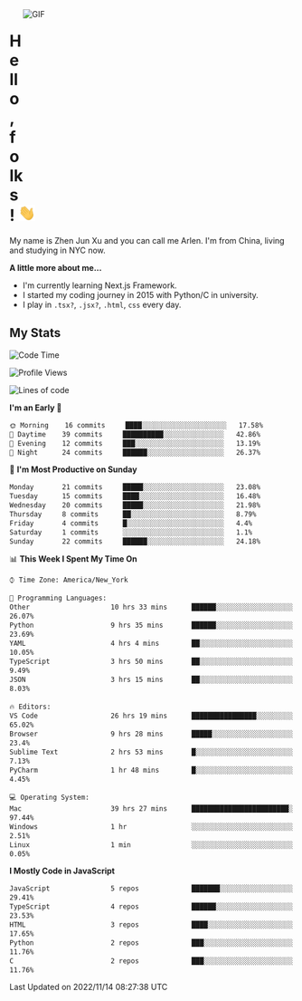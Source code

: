 <img align="right" alt="GIF" src="https://media.giphy.com/media/xUA7bdpLxQhsSQdyog/giphy.gif" width="480" height="320" />

# Hello, folks! <img src="https://raw.githubusercontent.com/arlenxuzj/arlenxuzj/master/assets/wave.gif" width="30px">

My name is Zhen Jun Xu and you can call me Arlen. I'm from China, living and studying in NYC now.

**A little more about me...**

 - I'm currently learning Next.js Framework.
 - I started my coding journey in 2015 with Python/C in university.
 - I play in `.tsx?`, `.jsx?`, `.html`, `css` every day.

## My Stats

<!--START_SECTION:waka-->
![Code Time](http://img.shields.io/badge/Code%20Time-2%2C487%20hrs%207%20mins-blue)

![Profile Views](http://img.shields.io/badge/Profile%20Views-207-blue)

![Lines of code](https://img.shields.io/badge/From%20Hello%20World%20I%27ve%20Written-234%20Thousand%20lines%20of%20code-blue)

**I'm an Early 🐤** 

```text
🌞 Morning    16 commits     ████░░░░░░░░░░░░░░░░░░░░░   17.58% 
🌆 Daytime    39 commits     ██████████░░░░░░░░░░░░░░░   42.86% 
🌃 Evening    12 commits     ███░░░░░░░░░░░░░░░░░░░░░░   13.19% 
🌙 Night      24 commits     ██████░░░░░░░░░░░░░░░░░░░   26.37%

```
📅 **I'm Most Productive on Sunday** 

```text
Monday       21 commits     █████░░░░░░░░░░░░░░░░░░░░   23.08% 
Tuesday      15 commits     ████░░░░░░░░░░░░░░░░░░░░░   16.48% 
Wednesday    20 commits     █████░░░░░░░░░░░░░░░░░░░░   21.98% 
Thursday     8 commits      ██░░░░░░░░░░░░░░░░░░░░░░░   8.79% 
Friday       4 commits      █░░░░░░░░░░░░░░░░░░░░░░░░   4.4% 
Saturday     1 commits      ░░░░░░░░░░░░░░░░░░░░░░░░░   1.1% 
Sunday       22 commits     ██████░░░░░░░░░░░░░░░░░░░   24.18%

```


📊 **This Week I Spent My Time On** 

```text
⌚︎ Time Zone: America/New_York

💬 Programming Languages: 
Other                    10 hrs 33 mins      ██████░░░░░░░░░░░░░░░░░░░   26.07% 
Python                   9 hrs 35 mins       ██████░░░░░░░░░░░░░░░░░░░   23.69% 
YAML                     4 hrs 4 mins        ██░░░░░░░░░░░░░░░░░░░░░░░   10.05% 
TypeScript               3 hrs 50 mins       ██░░░░░░░░░░░░░░░░░░░░░░░   9.49% 
JSON                     3 hrs 15 mins       ██░░░░░░░░░░░░░░░░░░░░░░░   8.03%

🔥 Editors: 
VS Code                  26 hrs 19 mins      ████████████████░░░░░░░░░   65.02% 
Browser                  9 hrs 28 mins       █████░░░░░░░░░░░░░░░░░░░░   23.4% 
Sublime Text             2 hrs 53 mins       █░░░░░░░░░░░░░░░░░░░░░░░░   7.13% 
PyCharm                  1 hr 48 mins        █░░░░░░░░░░░░░░░░░░░░░░░░   4.45%

💻 Operating System: 
Mac                      39 hrs 27 mins      ████████████████████████░   97.44% 
Windows                  1 hr                ░░░░░░░░░░░░░░░░░░░░░░░░░   2.51% 
Linux                    1 min               ░░░░░░░░░░░░░░░░░░░░░░░░░   0.05%

```

**I Mostly Code in JavaScript** 

```text
JavaScript               5 repos             ███████░░░░░░░░░░░░░░░░░░   29.41% 
TypeScript               4 repos             ██████░░░░░░░░░░░░░░░░░░░   23.53% 
HTML                     3 repos             ████░░░░░░░░░░░░░░░░░░░░░   17.65% 
Python                   2 repos             ███░░░░░░░░░░░░░░░░░░░░░░   11.76% 
C                        2 repos             ███░░░░░░░░░░░░░░░░░░░░░░   11.76%

```



 Last Updated on 2022/11/14 08:27:38 UTC
<!--END_SECTION:waka-->
